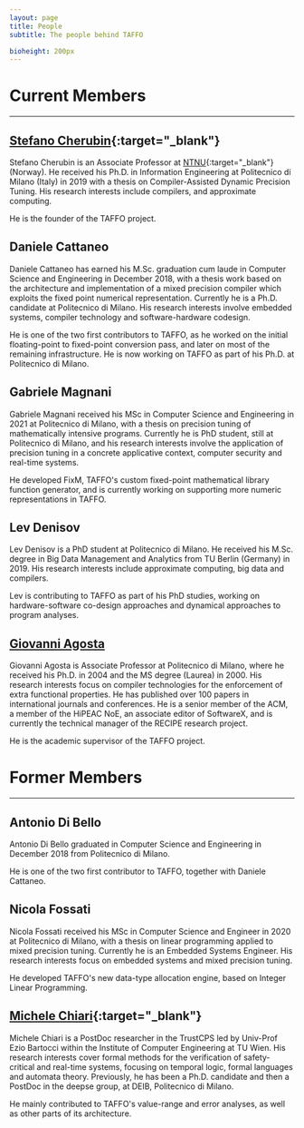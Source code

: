 ```yaml
---
layout: page
title: People
subtitle: The people behind TAFFO

bioheight: 200px
---
```


# Current Members

---

## [Stefano Cherubin](https://skeru.github.io/){:target="_blank"}

Stefano Cherubin is an Associate Professor at [NTNU](https://www.napier.ac.uk/){:target="_blank"} (Norway).
He received his Ph.D. in Information Engineering at Politecnico di Milano (Italy) in 2019 with a thesis on Compiler-Assisted Dynamic Precision Tuning.
His research interests include compilers, and approximate computing.

He is the founder of the TAFFO project.

## Daniele Cattaneo

Daniele Cattaneo has earned his M.Sc. graduation cum laude in Computer Science
and Engineering in December 2018, with a thesis work based on the architecture
and implementation of a mixed precision compiler which exploits the fixed point
numerical representation.
Currently he is a Ph.D. candidate at Politecnico di Milano. His research
interests involve embedded systems, compiler technology and software-hardware
codesign.

He is one of the two first contributors to TAFFO, as he worked on the initial
floating-point to fixed-point conversion pass, and later on most of the remaining infrastructure.
He is now working on TAFFO as part of his Ph.D. at Politecnico di Milano.

## Gabriele Magnani

Gabriele Magnani received his MSc in Computer Science and Engineering in 2021 at Politecnico di Milano, with a thesis on precision tuning of mathematically intensive programs.
Currently he is PhD student, still at Politecnico di Milano, and his research interests involve the application of precision tuning in a concrete applicative context,
computer security and real-time systems.

He developed FixM, TAFFO's custom fixed-point mathematical library function generator,
and is currently working on supporting more numeric representations in TAFFO.

## Lev Denisov

Lev Denisov is a PhD student at Politecnico di Milano. He received his M.Sc. degree in Big Data Management and Analytics from TU Berlin (Germany) in 2019.
His research interests include approximate computing, big data and compilers.

Lev is contributing to TAFFO as part of his PhD studies, working on hardware-software co-design approaches and dynamical approaches to program analyses.

## [Giovanni Agosta](https://agosta.faculty.polimi.it/doku.html)

Giovanni Agosta is Associate Professor at Politecnico di Milano, where
he received his Ph.D. in 2004 and the MS degree (Laurea) in 2000. His
research interests focus on compiler technologies for the enforcement
of extra functional properties. He has published over 100 papers in
international journals and conferences.  He is a senior member of the
ACM, a member of the HiPEAC NoE, an associate editor of SoftwareX, and
is currently the technical manager of the RECIPE research project.

He is the academic supervisor of the TAFFO project.


# Former Members

---

## Antonio Di Bello

Antonio Di Bello graduated in Computer Science and Engineering in December 2018 from Politecnico di Milano.

He is one of the two first contributor to TAFFO, together with Daniele Cattaneo.

## Nicola Fossati

Nicola Fossati received his MSc in Computer Science and Engineer in 2020 at Politecnico di Milano, with a thesis on linear programming applied to mixed precision tuning.
Currently he is an Embedded Systems Engineer.
His research interests focus on embedded systems and mixed precision tuning.

He developed TAFFO's new data-type allocation engine, based on Integer Linear Programming.

## [Michele Chiari](https://michiari.github.io/){:target="_blank"}

Michele Chiari is a PostDoc researcher in the TrustCPS led by Univ-Prof Ezio Bartocci within the Institute of Computer Engineering at TU Wien.
His research interests cover formal methods for the verification of safety-critical and real-time systems, focusing on temporal logic, formal languages and automata theory.
Previously, he has been a Ph.D. candidate and then a PostDoc in the deepse group, at DEIB, Politecnico di Milano.

He mainly contributed to TAFFO's value-range and error analyses,
as well as other parts of its architecture.


